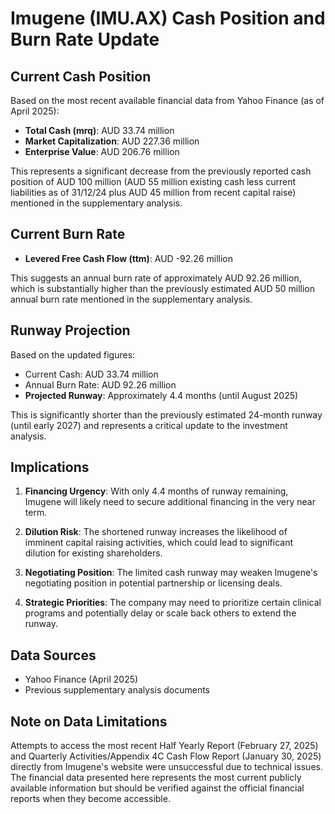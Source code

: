 # Imugene (IMU.AX) Cash Position and Burn Rate Update

## Current Cash Position

Based on the most recent available financial data from Yahoo Finance (as of April 2025):

- **Total Cash (mrq)**: AUD 33.74 million
- **Market Capitalization**: AUD 227.36 million
- **Enterprise Value**: AUD 206.76 million

This represents a significant decrease from the previously reported cash position of AUD 100 million (AUD 55 million existing cash less current liabilities as of 31/12/24 plus AUD 45 million from recent capital raise) mentioned in the supplementary analysis.

## Current Burn Rate

- **Levered Free Cash Flow (ttm)**: AUD -92.26 million

This suggests an annual burn rate of approximately AUD 92.26 million, which is substantially higher than the previously estimated AUD 50 million annual burn rate mentioned in the supplementary analysis.

## Runway Projection

Based on the updated figures:
- Current Cash: AUD 33.74 million
- Annual Burn Rate: AUD 92.26 million
- **Projected Runway**: Approximately 4.4 months (until August 2025)

This is significantly shorter than the previously estimated 24-month runway (until early 2027) and represents a critical update to the investment analysis.

## Implications

1. **Financing Urgency**: With only 4.4 months of runway remaining, Imugene will likely need to secure additional financing in the very near term.

2. **Dilution Risk**: The shortened runway increases the likelihood of imminent capital raising activities, which could lead to significant dilution for existing shareholders.

3. **Negotiating Position**: The limited cash runway may weaken Imugene's negotiating position in potential partnership or licensing deals.

4. **Strategic Priorities**: The company may need to prioritize certain clinical programs and potentially delay or scale back others to extend the runway.

## Data Sources

- Yahoo Finance (April 2025)
- Previous supplementary analysis documents

## Note on Data Limitations

Attempts to access the most recent Half Yearly Report (February 27, 2025) and Quarterly Activities/Appendix 4C Cash Flow Report (January 30, 2025) directly from Imugene's website were unsuccessful due to technical issues. The financial data presented here represents the most current publicly available information but should be verified against the official financial reports when they become accessible.
